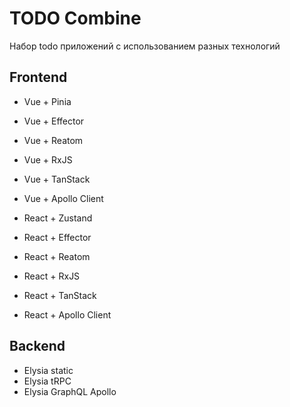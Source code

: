 # TODO Combine
Набор todo приложений с использованием разных технологий

## Frontend
- Vue + Pinia
- Vue + Effector
- Vue + Reatom
- Vue + RxJS
- Vue + TanStack
- Vue + Apollo Client

- React + Zustand
- React + Effector
- React + Reatom
- React + RxJS
- React + TanStack
- React + Apollo Client

## Backend
- Elysia static
- Elysia tRPC
- Elysia GraphQL Apollo
